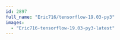 ```yaml
---
id: 2897
full_name: "Eric716/tensorflow-19.03-py3"
images: 
  - "Eric716-tensorflow-19.03-py3-latest"
---
```

